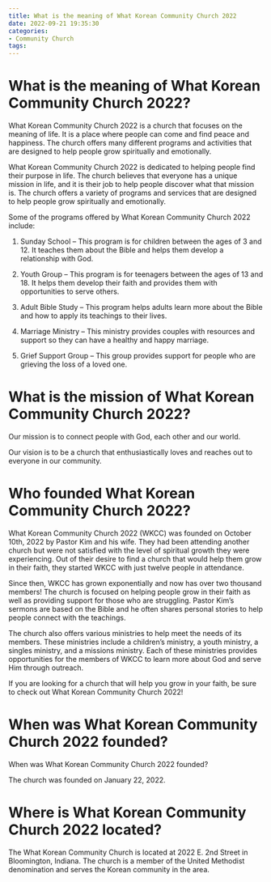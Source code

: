 ```yaml
---
title: What is the meaning of What Korean Community Church 2022
date: 2022-09-21 19:35:30
categories:
- Community Church
tags:
---
```



#  What is the meaning of What Korean Community Church 2022?

What Korean Community Church 2022 is a church that focuses on the meaning of life. It is a place where people can come and find peace and happiness. The church offers many different programs and activities that are designed to help people grow spiritually and emotionally.

What Korean Community Church 2022 is dedicated to helping people find their purpose in life. The church believes that everyone has a unique mission in life, and it is their job to help people discover what that mission is. The church offers a variety of programs and services that are designed to help people grow spiritually and emotionally.

Some of the programs offered by What Korean Community Church 2022 include:

1. Sunday School – This program is for children between the ages of 3 and 12. It teaches them about the Bible and helps them develop a relationship with God.

2. Youth Group – This program is for teenagers between the ages of 13 and 18. It helps them develop their faith and provides them with opportunities to serve others.

3. Adult Bible Study – This program helps adults learn more about the Bible and how to apply its teachings to their lives.

4. Marriage Ministry – This ministry provides couples with resources and support so they can have a healthy and happy marriage.

5. Grief Support Group – This group provides support for people who are grieving the loss of a loved one.

#  What is the mission of What Korean Community Church 2022?

Our mission is to connect people with God, each other and our world.

Our vision is to be a church that enthusiastically loves and reaches out to everyone in our community.

#  Who founded What Korean Community Church 2022?

What Korean Community Church 2022 (WKCC) was founded on October 10th, 2022 by Pastor Kim and his wife. They had been attending another church but were not satisfied with the level of spiritual growth they were experiencing. Out of their desire to find a church that would help them grow in their faith, they started WKCC with just twelve people in attendance.

Since then, WKCC has grown exponentially and now has over two thousand members! The church is focused on helping people grow in their faith as well as providing support for those who are struggling. Pastor Kim’s sermons are based on the Bible and he often shares personal stories to help people connect with the teachings.

The church also offers various ministries to help meet the needs of its members. These ministries include a children’s ministry, a youth ministry, a singles ministry, and a missions ministry. Each of these ministries provides opportunities for the members of WKCC to learn more about God and serve Him through outreach.

If you are looking for a church that will help you grow in your faith, be sure to check out What Korean Community Church 2022!

#  When was What Korean Community Church 2022 founded?

When was What Korean Community Church 2022 founded?

The church was founded on January 22, 2022.

#  Where is What Korean Community Church 2022 located?

The What Korean Community Church is located at 2022 E. 2nd Street in Bloomington, Indiana. The church is a member of the United Methodist denomination and serves the Korean community in the area.